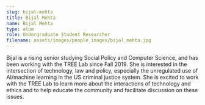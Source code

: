 ```yaml
---
slug: bijal-mehta
title: Bijal Mehta
name: Bijal Mehta
type: alum
role: Undergraduate Student Researcher
filename: assets/images/people_images/bijal_mehta.jpg
---
```


Bijal is a rising senior studying Social Policy and Computer Science, and has been working with the TREE Lab since Fall 2019. She is interested in the intersection of technology, law and policy, especially the unregulated use of AI/machine learning in the US criminal justice system. She is excited to work with the TREE Lab to learn more about the interactions of technology and ethics and to help educate the community and facilitate discussion on these issues. 